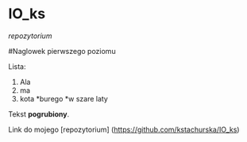 IO_ks
=====

*repozytorium*

#Naglowek pierwszego poziomu

Lista:

1. Ala
2. ma
3. kota
   *burego
   *w szare laty
   
Tekst **pogrubiony**.

Link do mojego [repozytorium] (https://github.com/kstachurska/IO_ks)

